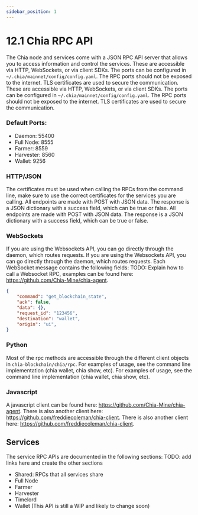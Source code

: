 ```yaml
---
sidebar_position: 1
---
```


# 12.1 Chia RPC API
The Chia node and services come with a JSON RPC API server that allows you to access information and control the services. These are accessible via HTTP, WebSockets, or via client SDKs. The ports can be configured in `~/.chia/mainnet/config/config.yaml`. The RPC ports should not be exposed to the internet. TLS certificates are used to secure the communication. These are accessible via HTTP, WebSockets, or via client SDKs. The ports can be configured in `~/.chia/mainnet/config/config.yaml`. The RPC ports should not be exposed to the internet. TLS certificates are used to secure the communication.

### Default Ports:
- Daemon: 55400
- Full Node: 8555
- Farmer: 8559
- Harvester: 8560
- Wallet: 9256

### HTTP/JSON
The certificates must be used when calling the RPCs from the command line, make sure to use the correct certificates for the services you are calling. All endpoints are made with POST with JSON data. The response is a JSON dictionary with a success field, which can be true or false. All endpoints are made with POST with JSON data. The response is a JSON dictionary with a success field, which can be true or false.

### WebSockets
If you are using the Websockets API, you can go directly through the daemon, which routes requests. If you are using the Websockets API, you can go directly through the daemon, which routes requests. Each WebSocket message contains the following fields: TODO: Explain how to call a Websocket RPC, examples can be found here: https://github.com/Chia-Mine/chia-agent.

```json
{
    "command": "get_blockchain_state",
    "ack": false,
    "data": {},
    "request_id": "123456",
    "destination": "wallet",
    "origin": "ui",
}
```

### Python
Most of the rpc methods are accessible through the different client objects in `chia-blockchain/chia/rpc`. For examples of usage, see the command line implementation (chia wallet, chia show, etc). For examples of usage, see the command line implementation (chia wallet, chia show, etc).

### Javascript
A javascript client can be found here: https://github.com/Chia-Mine/chia-agent. There is also another client here: https://github.com/freddiecoleman/chia-client. There is also another client here: https://github.com/freddiecoleman/chia-client.

## Services
The service RPC APIs are documented in the following sections: TODO: add links here and create the other sections
* Shared: RPCs that all services share
* Full Node
* Farmer
* Harvester
* Timelord
* Wallet (This API is still a WIP and likely to change soon)
